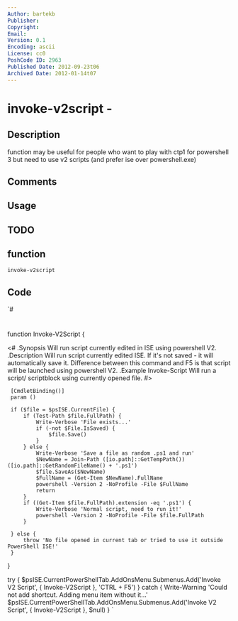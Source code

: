 ```yaml
---
Author: bartekb
Publisher: 
Copyright: 
Email: 
Version: 0.1
Encoding: ascii
License: cc0
PoshCode ID: 2963
Published Date: 2012-09-23t06
Archived Date: 2012-01-14t07
---
```


# invoke-v2script - 

## Description

function may be useful for people who want to play with ctp1 for powershell 3 but need to use v2 scripts (and prefer ise over powershell.exe)

## Comments



## Usage



## TODO



## function

`invoke-v2script`

## Code

`#
 #
 
 function Invoke-V2Script {
 
 <#
     .Synopsis
         Will run script currently edited in ISE using powershell V2.
     .Description
         Will run script currently edited ISE. If it's not saved - it will automatically save it.
         Difference between this command and F5 is that script will be launched using powershell V2.
     .Example
         Invoke-Script
         Will run a script/ scriptblock using currently opened file.
 #>
     
     [CmdletBinding()]
     param ()
 
     if ($file = $psISE.CurrentFile) {
         if (Test-Path $file.FullPath) {
             Write-Verbose 'File exists...'
             if (-not $File.IsSaved) {
                 $file.Save()
             }
         } else {
             Write-Verbose 'Save a file as random .ps1 and run'
             $NewName = Join-Path ([io.path]::GetTempPath()) ([io.path]::GetRandomFileName() + '.ps1')
             $file.SaveAs($NewName)
             $FullName = (Get-Item $NewName).FullName
             powershell -Version 2 -NoProfile -File $FullName
             return
         } 
         if ((Get-Item $file.FullPath).extension -eq '.ps1') {
             Write-Verbose 'Normal script, need to run it!'
             powershell -Version 2 -NoProfile -File $file.FullPath
         }
         
     } else {
         throw 'No file opened in current tab or tried to use it outside PowerShell ISE!'
     }
 }
 
 try {
     $psISE.CurrentPowerShellTab.AddOnsMenu.Submenus.Add('Invoke V2 Script', { Invoke-V2Script }, 'CTRL + F5')
 } catch {
     Write-Warning 'Could not add shortcut. Adding menu item without it...'
     $psISE.CurrentPowerShellTab.AddOnsMenu.Submenus.Add('Invoke V2 Script', { Invoke-V2Script }, $null)
 }
`


